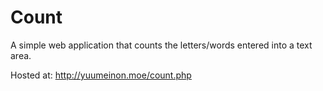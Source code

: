 # Count
A simple web application that counts the letters/words entered into a text area. 

Hosted at: http://yuumeinon.moe/count.php
